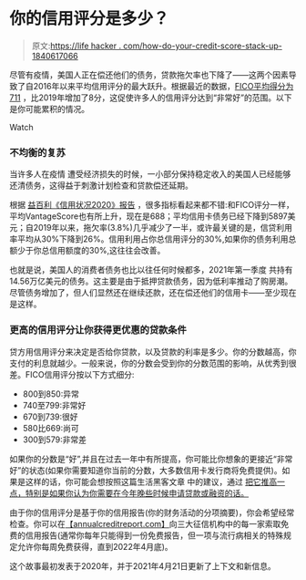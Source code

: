 # 你的信用评分是多少？

> 原文:[https://life hacker . com/how-do-your-credit-score-stack-up-1840617066](https://lifehacker.com/how-does-your-credit-score-stack-up-1840617066)

尽管有疫情，美国人正在偿还他们的债务，贷款拖欠率也下降了——这两个因素导致了自2016年以来平均信用评分的最大跃升。根据最近的数据，[FICO平均得分为711](https://www.cnbc.com/2021/01/19/the-best-ways-to-raise-your-credit-score-how-your-fico-number-works.html) ，比2019年增加了8分，这促使许多人的信用评分达到“非常好”的范围。以下是你可能累积的情况。

Watch

### **不均衡的复苏**

当许多人在疫情 遭受经济损失的时候，一小部分保持稳定收入的美国人已经能够还清债务，这得益于刺激计划检查和贷款偿还延期。

根据 [益百利《信用状况2020》报告](https://www.experian.com/blogs/insights/2020/10/state-credit-2020/) ，很多指标看起来都不错:和FICO评分一样，平均VantageScore也有所上升，现在是688；平均信用卡债务已经下降到5897美元；自2019年以来，拖欠率(3.8%)几乎减少了一半，或许最关键的是，信贷利用率平均从30%下降到26%。信用利用占你总信用评分的30%,如果你的债务利用总额少于你总信用额度的30%,这往往会改善。

也就是说，美国人的消费者债务也比以往任何时候都多，2021年第一季度 共持有14.56万亿美元的债务。这主要是由于抵押贷款债务，因为低利率推动了购房潮。尽管债务增加了，但人们显然还在继续还款，还在偿还他们的信用卡——至少现在是这样。

### **更高的信用评分让你获得更优惠的贷款条件**

贷方用信用评分来决定是否给你贷款，以及贷款的利率是多少。你的分数越高，你支付的利息就越少。一般来说，你的分数会受到你的分数范围的影响，从优秀到很差。FICO信用评分按以下方式细分:

*   800到850:异常
*   740至799:非常好
*   670到739:很好
*   580比669:尚可
*   300到579:非常差

如果你的分数是“好”,并且在过去一年中有所提高，你可能比你想象的更接近“非常好”的状态(如果你需要知道你当前的分数，大多数信用卡发行商将免费提供)。如果是这样的话，你可能会想按照这篇生活黑客文章 中的建议，通过 [把它推高一点，特别是如果你认为你需要在今年晚些时候申请贷款或融资的话。](https://twocents.lifehacker.com/how-to-boost-your-credit-or-build-it-up-from-nothing-1797485359)

由于你的信用评分是基于你的信用报告(你的财务活动的分项摘要)，你会希望经常检查。你可以在[【annualcreditreport.com】](https://www.annualcreditreport.com/index.action)向三大征信机构中的每一家索取免费的信用报告(通常你每年只能得到一份免费报告，但一项与流行病相关的特殊规定允许你每周免费获得，直到2022年4月底)。

这个故事最初发表于2020年，并于2021年4月21日更新了上下文和新信息。